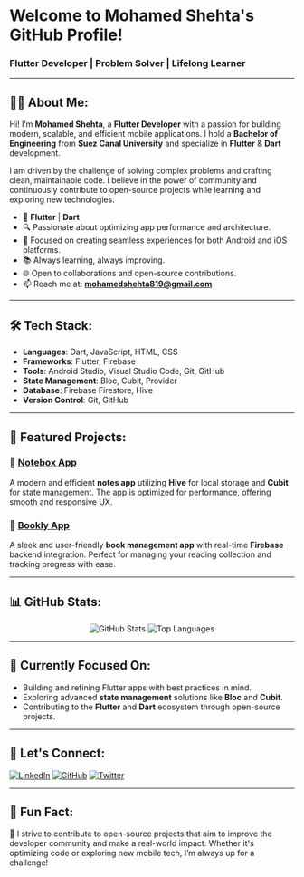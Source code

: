 # Welcome to Mohamed Shehta's GitHub Profile!  
### **Flutter Developer | Problem Solver | Lifelong Learner**

---

## 👨‍💻 About Me:
Hi! I’m **Mohamed Shehta**, a **Flutter Developer** with a passion for building modern, scalable, and efficient mobile applications. I hold a **Bachelor of Engineering** from **Suez Canal University** and specialize in **Flutter** & **Dart** development.

I am driven by the challenge of solving complex problems and crafting clean, maintainable code. I believe in the power of community and continuously contribute to open-source projects while learning and exploring new technologies.

- 🚀 **Flutter** | **Dart**
- 🔍 Passionate about optimizing app performance and architecture.
- 🎯 Focused on creating seamless experiences for both Android and iOS platforms.
- 📚 Always learning, always improving.
- 🌐 Open to collaborations and open-source contributions.
- 📫 Reach me at: **mohamedshehta819@gmail.com**

---

## 🛠️ Tech Stack:
- **Languages**: Dart, JavaScript, HTML, CSS
- **Frameworks**: Flutter, Firebase
- **Tools**: Android Studio, Visual Studio Code, Git, GitHub
- **State Management**: Bloc, Cubit, Provider
- **Database**: Firebase Firestore, Hive
- **Version Control**: Git, GitHub

---

## 📂 Featured Projects:

### 📝 **[Notebox App](https://github.com/Shehta2000/Notes-Application)**
A modern and efficient **notes app** utilizing **Hive** for local storage and **Cubit** for state management. The app is optimized for performance, offering smooth and responsive UX.

### 📘 **[Bookly App](https://github.com/Shehta2000/Bookly)**
A sleek and user-friendly **book management app** with real-time **Firebase** backend integration. Perfect for managing your reading collection and tracking progress with ease.

---

## 📊 GitHub Stats:

<p align="center">
  <img src="https://github-readme-stats.vercel.app/api?username=Shehta2000&show_icons=true&theme=radical&hide_border=true" alt="GitHub Stats">
  <img src="https://github-readme-stats.vercel.app/api/top-langs/?username=Shehta2000&theme=radical&layout=compact&hide_border=true" alt="Top Languages">
</p>

---

## 🌱 Currently Focused On:
- Building and refining Flutter apps with best practices in mind.
- Exploring advanced **state management** solutions like **Bloc** and **Cubit**.
- Contributing to the **Flutter** and **Dart** ecosystem through open-source projects.

---

## 💬 Let's Connect:

[![LinkedIn](https://img.shields.io/badge/LinkedIn-%230077B5.svg?logo=linkedin&logoColor=white)](https://www.linkedin.com/in/mohamed-shehta-3b43051a4/)
[![GitHub](https://img.shields.io/badge/GitHub-%2312100E.svg?logo=github&logoColor=white)](https://github.com/Shehta2000)
[![Twitter](https://img.shields.io/badge/Twitter-%231DA1F2.svg?logo=twitter&logoColor=white)](https://twitter.com/ShehtaMohamed)

---

## 🎯 Fun Fact:
🌱 I strive to contribute to open-source projects that aim to improve the developer community and make a real-world impact. Whether it's optimizing code or exploring new mobile tech, I’m always up for a challenge!

